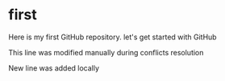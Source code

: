 # first
Here is my first GitHub repository. let's get started with GitHub

This line was modified manually during conflicts resolution

New line was added locally